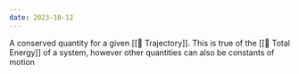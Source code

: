 ```yaml
---
date: 2023-10-12
---
```

A conserved quantity for a given [[📘 Trajectory]]. This is true of the [[📘 Total Energy]] of a system, however other quantities can also be constants of motion